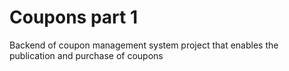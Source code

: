 # Coupons part 1
Backend of  coupon management system project that enables the publication and purchase of coupons
